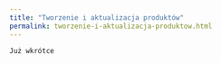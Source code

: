 ```yaml
---
title: "Tworzenie i aktualizacja produktów"
permalink: tworzenie-i-aktualizacja-produktow.html 
---
```


    Już wkrótce
